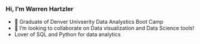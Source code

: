 ### Hi, I’m Warren Hartzler
- 🌱 Graduate of Denver Univserity Data Analystics Boot Camp
- 💞️ I’m looking to collaborate on Data visualization and Data Science tools!
- Lover of SQL and Python for data analytics

<!---
whartzler/whartzler is a ✨ special ✨ repository because its `README.md` (this file) appears on your GitHub profile.
You can click the Preview link to take a look at your changes.
--->

